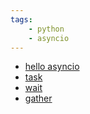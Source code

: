```yaml
---
tags:
    - python
    - asyncio
---
```


- [hello asyncio](hello_asyncio.md)
- [task](asyncio_task.md)
- [wait](asyncio_task_wait.md)
- [gather](asyncio_gather.md)
     